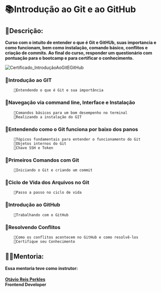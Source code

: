 # 📚Introdução ao Git e ao GitHub

## 👀Descrição:
<b>
Curso com o intuito de entender o que é Git e GitHUb, suas importancia e como funcionam, bem como instalação, comando básico, conflitos e criação de commits.
Ao final do curso, responder um questionário com pontuação para o bootcamp e para certificar o conhecimento.
</b>

![Certificado_IntroduçãoAoGitEGitHub](https://user-images.githubusercontent.com/116371262/231212522-3d8f9e06-f141-4198-8798-4a4984ecae94.png)

### 🔺Introdução ao GIT
        🔹Entendendo o que é Git e sua importância  

### 🔺Navegação via command line, Interface e Instalação
        🔹Comandos básicos para um bom desempenho no terminal  
        🔹Realizando a instalação do GIT  

### 🔺Entendendo como o Git funciona por baixo dos panos
        🔹Tópicos fundamentais para entender o funcionamento do Git  
        🔹Objetos internos do Git  
        🔹Chave SSH e Token  

### 🔺Primeiros Comandos com Git
        🔹Iniciando o Git e criando um commit  

### 🔺Ciclo de Vida dos Arquivos no Git
        🔹Passo a passo no ciclo de vida  

### 🔺Introdução ao GitHub
        🔹Trabalhando com o GitHub  

### 🔺Resolvendo Conflitos
        🔹Como os conflitos acontecem no GitHub e como resolvê-los  
        🔹Certifique seu Conhecimento  

## <b>👨‍🏫Mentoria:  
Essa mentoria teve como instrutor:  

####  
[Otávio Reis Perkles](https://www.linkedin.com/in/operkles/ "operkles")  
Frontend Developer   
</b>